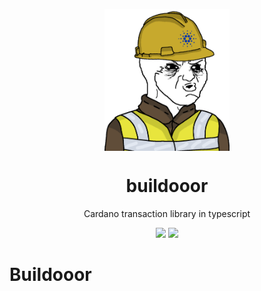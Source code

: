 <p align="center">
    <p align="center">
        <img width="200px" src="./assets/buildooor.png" align="center"/>
        <h1 align="center">buildooor</h1>
    </p>
  <p align="center">Cardano transaction library in typescript</p>

  <p align="center">
    <img src="https://img.shields.io/github/commit-activity/m/harmonicpool/buildoor?style=for-the-badge" />
    <a href="https://twitter.com/hlabs_tech">
      <img src="https://img.shields.io/twitter/follow/hlabs_tech?style=for-the-badge&logo=twitter" />
    </a>
  </p>
</p>

# Buildooor